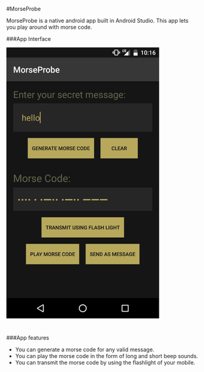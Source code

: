 #MorseProbe

MorseProbe is a native android app built in Android Studio. This app lets you play around with morse code.

###App Interface

<img src="https://raw.githubusercontent.com/JSKohli/MorseProbe/master/Screenshots/Screenshot_20160811-221616.png" alt="App Screen" width="400px"/>

<h1></h1>

###App features
* You can generate a morse code for any valid message.
* You can play the morse code in the form of long and short beep sounds.
* You can transmit the morse code by using the flashlight of your mobile.
